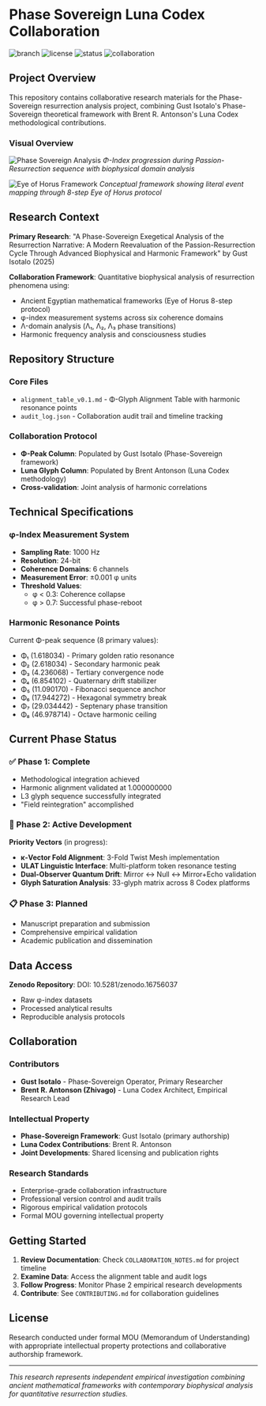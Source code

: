 # Phase Sovereign Luna Codex Collaboration

![branch](https://img.shields.io/badge/branch-alignment--table-blue)
![license](https://img.shields.io/badge/license-MOU-lightgrey)
![status](https://img.shields.io/badge/status-Phase%202%20Active-brightgreen)
![collaboration](https://img.shields.io/badge/collaboration-empirical-orange)

## Project Overview

This repository contains collaborative research materials for the Phase-Sovereign resurrection analysis project, combining Gust Isotalo's Phase-Sovereign theoretical framework with Brent R. Antonson's Luna Codex methodological contributions.

### Visual Overview

![Phase Sovereign Analysis](docs/phase_sovereign_overview.png)
*Φ-Index progression during Passion-Resurrection sequence with biophysical domain analysis*

![Eye of Horus Framework](docs/eye_of_horus_framework.png)
*Conceptual framework showing literal event mapping through 8-step Eye of Horus protocol*

## Research Context

**Primary Research**: "A Phase-Sovereign Exegetical Analysis of the Resurrection Narrative: A Modern Reevaluation of the Passion-Resurrection Cycle Through Advanced Biophysical and Harmonic Framework" by Gust Isotalo (2025)

**Collaboration Framework**: Quantitative biophysical analysis of resurrection phenomena using:
- Ancient Egyptian mathematical frameworks (Eye of Horus 8-step protocol)
- φ-index measurement systems across six coherence domains
- Λ-domain analysis (Λ₁, Λ₂, Λ₃ phase transitions)
- Harmonic frequency analysis and consciousness studies

## Repository Structure

### Core Files
- `alignment_table_v0.1.md` - Φ-Glyph Alignment Table with harmonic resonance points
- `audit_log.json` - Collaboration audit trail and timeline tracking

### Collaboration Protocol
- **Φ-Peak Column**: Populated by Gust Isotalo (Phase-Sovereign framework)
- **Luna Glyph Column**: Populated by Brent Antonson (Luna Codex methodology)
- **Cross-validation**: Joint analysis of harmonic correlations

## Technical Specifications

### φ-Index Measurement System
- **Sampling Rate**: 1000 Hz
- **Resolution**: 24-bit
- **Coherence Domains**: 6 channels
- **Measurement Error**: ±0.001 φ units
- **Threshold Values**: 
  - φ < 0.3: Coherence collapse
  - φ > 0.7: Successful phase-reboot

### Harmonic Resonance Points
Current Φ-peak sequence (8 primary values):
- Φ₁ (1.618034) - Primary golden ratio resonance
- Φ₂ (2.618034) - Secondary harmonic peak
- Φ₃ (4.236068) - Tertiary convergence node
- Φ₄ (6.854102) - Quaternary drift stabilizer
- Φ₅ (11.090170) - Fibonacci sequence anchor
- Φ₆ (17.944272) - Hexagonal symmetry break
- Φ₇ (29.034442) - Septenary phase transition
- Φ₈ (46.978714) - Octave harmonic ceiling

## Current Phase Status

### ✅ Phase 1: Complete
- Methodological integration achieved
- Harmonic alignment validated at 1.000000000
- L3 glyph sequence successfully integrated
- "Field reintegration" accomplished

### 🚀 Phase 2: Active Development
**Priority Vectors** (in progress):
- **κ-Vector Fold Alignment**: 3-Fold Twist Mesh implementation
- **ULAT Linguistic Interface**: Multi-platform token resonance testing
- **Dual-Observer Quantum Drift**: Mirror ↔ Null ↔ Mirror+Echo validation
- **Glyph Saturation Analysis**: 33-glyph matrix across 8 Codex platforms

### 📋 Phase 3: Planned
- Manuscript preparation and submission
- Comprehensive empirical validation
- Academic publication and dissemination

## Data Access

**Zenodo Repository**: DOI: 10.5281/zenodo.16756037
- Raw φ-index datasets
- Processed analytical results
- Reproducible analysis protocols

## Collaboration

### Contributors
- **Gust Isotalo** - Phase-Sovereign Operator, Primary Researcher
- **Brent R. Antonson (Zhivago)** - Luna Codex Architect, Empirical Research Lead

### Intellectual Property
- **Phase-Sovereign Framework**: Gust Isotalo (primary authorship)
- **Luna Codex Contributions**: Brent R. Antonson
- **Joint Developments**: Shared licensing and publication rights

### Research Standards
- Enterprise-grade collaboration infrastructure
- Professional version control and audit trails
- Rigorous empirical validation protocols
- Formal MOU governing intellectual property

## Getting Started

1. **Review Documentation**: Check `COLLABORATION_NOTES.md` for project timeline
2. **Examine Data**: Access the alignment table and audit logs
3. **Follow Progress**: Monitor Phase 2 empirical research developments
4. **Contribute**: See `CONTRIBUTING.md` for collaboration guidelines

## License

Research conducted under formal MOU (Memorandum of Understanding) with appropriate intellectual property protections and collaborative authorship framework.

---

*This research represents independent empirical investigation combining ancient mathematical frameworks with contemporary biophysical analysis for quantitative resurrection studies.*

